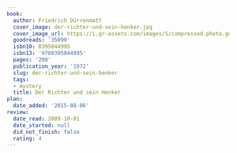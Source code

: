 ```yaml
---
book:
  author: Friedrich Dürrenmatt
  cover_image: der-richter-und-sein-henker.jpg
  cover_image_url: https://i.gr-assets.com/images/S/compressed.photo.goodreads.com/books/1168575156l/35090.jpg
  goodreads: '35090'
  isbn10: 0395044995
  isbn13: '9780395044995'
  pages: '208'
  publication_year: '1972'
  slug: der-richter-und-sein-henker
  tags:
  - mystery
  title: Der Richter und sein Henker
plan:
  date_added: '2015-08-06'
review:
  date_read: 2009-10-01
  date_started: null
  did_not_finish: false
  rating: 4
---
```

